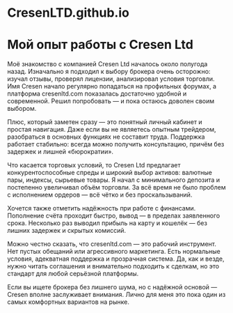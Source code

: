 # CresenLTD.github.io
<!DOCTYPE html>
<html lang="ru">
<head>
    <meta charset="UTF-8">
    <meta name="viewport" content="width=device-width, initial-scale=1.0">
    <title>Первый пост</title>
</head>
<body>
    <h1>Мой опыт работы с Cresen Ltd</h1>
    <p>Моё знакомство с компанией Cresen Ltd началось около полугода назад. Изначально я подходил к выбору брокера очень осторожно: изучал отзывы, проверял лицензии, анализировал условия торговли. Имя Cresen начало регулярно попадаться на профильных форумах, а платформа cresenltd.com показалась достаточно удобной и современной. Решил попробовать — и пока остаюсь доволен своим выбором.</p>
    <p>Плюс, который заметен сразу — это понятный личный кабинет и простая навигация. Даже если вы не являетесь опытным трейдером, разобраться в основных функциях не составит труда. Поддержка работает стабильно: всегда можно получить консультацию, причём без задержек и лишней «бюрократии».</p>
    <p>Что касается торговых условий, то Cresen Ltd предлагает конкурентоспособные спреды и широкий выбор активов: валютные пары, индексы, сырьевые товары. Я начал с минимального депозита и постепенно увеличивал объём торговли. За всё время не было проблем с исполнением ордеров — всё чётко и без проскальзываний.</p>
    <p>Хочется также отметить надёжность при работе с финансами. Пополнение счёта проходит быстро, вывод — в пределах заявленного срока. Несколько раз выводил прибыль на карту и кошелёк — без лишних задержек и скрытых комиссий.</p>
    <p>Можно честно сказать, что cresenltd.com — это рабочий инструмент. Нет пустых обещаний или агрессивного маркетинга. Есть нормальные условия, адекватная поддержка и прозрачная система. Да, как и везде, нужно читать соглашения и внимательно подходить к сделкам, но это стандарт для любой серьёзной платформы.</p>
    <p>Если вы ищете брокера без лишнего шума, но с надёжной основой — Cresen вполне заслуживает внимания. Лично для меня это пока один из самых комфортных вариантов на рынке.
</body>
</html>
